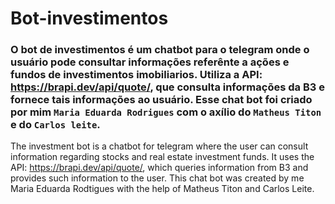 # Bot-investimentos
 
### O bot de investimentos é um chatbot para o telegram onde o usuário pode consultar informações referênte a ações e fundos de investimentos imobiliarios. Utiliza a API: https://brapi.dev/api/quote/, que consulta informações da B3 e fornece tais informações ao usuário. Esse chat bot foi criado por mim `Maria Eduarda Rodrigues` com o axílio do `Matheus Titon` e do `Carlos leite`.

 The investment bot is a chatbot for telegram where the user can consult information regarding stocks and real estate investment funds. It uses the API: https://brapi.dev/api/quote/, which queries information from B3 and provides such information to the user. This chat bot was created by me Maria Eduarda Rodtigues with the help of Matheus Titon and Carlos Leite.
